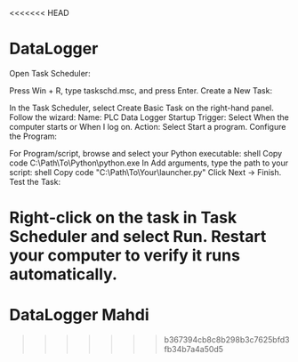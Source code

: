 <<<<<<< HEAD
# DataLogger

Open Task Scheduler:

Press Win + R, type taskschd.msc, and press Enter.
Create a New Task:

In the Task Scheduler, select Create Basic Task on the right-hand panel.
Follow the wizard:
Name: PLC Data Logger Startup
Trigger: Select When the computer starts or When I log on.
Action: Select Start a program.
Configure the Program:

For Program/script, browse and select your Python executable:
shell
Copy code
C:\Path\To\Python\python.exe
In Add arguments, type the path to your script:
shell
Copy code
"C:\Path\To\Your\launcher.py"
Click Next → Finish.
Test the Task:

Right-click on the task in Task Scheduler and select Run.
Restart your computer to verify it runs automatically.
=======
# DataLogger Mahdi
>>>>>>> b367394cb8c8b298b3c7625bfd3fb34b7a4a50d5

